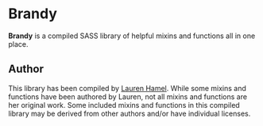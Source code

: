 # Brandy

**Brandy** is a compiled SASS library of helpful mixins and functions all in one place.

## Author
This library has been compiled by [Lauren Hamel](www.laurenhamel.me). While some mixins and functions have been authored by Lauren, not all mixins and functions are her original work. Some included mixins and functions in this compiled library may be derived from other authors and/or have individual licenses.